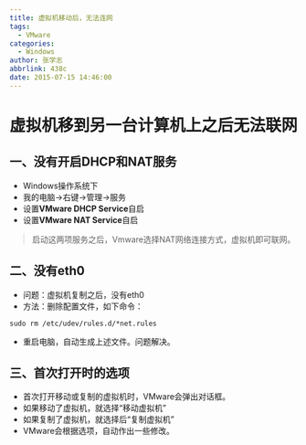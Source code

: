 ```yaml
---
title: 虚拟机移动后，无法连网
tags:
  - VMware
categories:
  - Windows
author: 张学志
abbrlink: 438c
date: 2015-07-15 14:46:00
---
```






# 虚拟机移到另一台计算机上之后无法联网

## 一、没有开启DHCP和NAT服务
* Windows操作系统下
* 我的电脑→右键→管理→服务
* 设置**VMware DHCP Service**自启
* 设置**VMware NAT Service**自启

> 启动这两项服务之后，Vmware选择NAT网络连接方式，虚拟机即可联网。

<!-- more -->

## 二、没有eth0
* 问题：虚拟机复制之后，没有eth0
* 方法：删除配置文件，如下命令：
```
sudo rm /etc/udev/rules.d/*net.rules
```
* 重启电脑，自动生成上述文件。问题解决。

## 三、首次打开时的选项
* 首次打开移动或复制的虚拟机时，VMware会弹出对话框。
* 如果移动了虚拟机，就选择“移动虚拟机”
* 如果复制了虚拟机，就选择后“复制虚拟机”
* VMware会根据选项，自动作出一些修改。